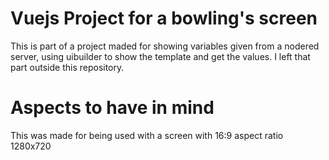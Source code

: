 # Vuejs Project for a bowling's screen

This is part of a project maded for showing variables given from a nodered server, using uibuilder to show the template and get the values.
I left that part outside this repository.


# Aspects to have in mind

This was made for being used with a screen with 16:9 aspect ratio 1280x720
